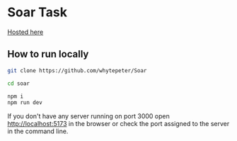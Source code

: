 # Soar Task

[Hosted here](https://soar.onrender.com/)

## How to run locally

```bash
git clone https://github.com/whytepeter/Soar

cd soar

npm i
npm run dev
```

If you don't have any server running on port 3000 open [http://localhost:5173](http://localhost:5173) in the browser or check the port assigned to the server in the command line.
